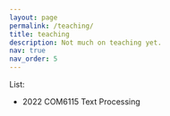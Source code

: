 ```yaml
---
layout: page
permalink: /teaching/
title: teaching
description: Not much on teaching yet.
nav: true
nav_order: 5
---
```


List:
- 2022 COM6115 Text Processing
